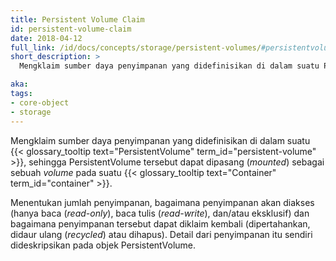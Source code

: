 ```yaml
---
title: Persistent Volume Claim
id: persistent-volume-claim
date: 2018-04-12
full_link: /id/docs/concepts/storage/persistent-volumes/#persistentvolumeclaims
short_description: >
  Mengklaim sumber daya penyimpanan yang didefinisikan di dalam suatu PersistentVolume, sehingga PersistentVolume tersebut dapat dipasang (_mounted_) sebagai sebuah _volume_ pada suatu Container.

aka:
tags:
- core-object
- storage
---
```

Mengklaim sumber daya penyimpanan yang didefinisikan di dalam suatu {{< glossary_tooltip text="PersistentVolume" term_id="persistent-volume" >}}, sehingga PersistentVolume tersebut dapat dipasang (_mounted_) sebagai sebuah _volume_ pada suatu {{< glossary_tooltip text="Container" term_id="container" >}}.

<!--more-->

Menentukan jumlah penyimpanan, bagaimana penyimpanan akan diakses (hanya baca (_read-only_), baca tulis (_read-write_), dan/atau eksklusif) dan bagaimana penyimpanan tersebut dapat diklaim kembali (dipertahankan, didaur ulang (_recycled_) atau dihapus). Detail dari penyimpanan itu sendiri dideskripsikan pada objek PersistentVolume.
